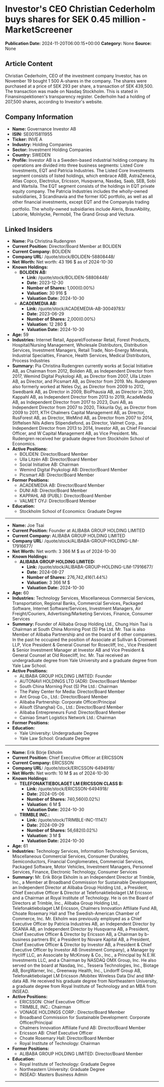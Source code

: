 # Investor's CEO Christian Cederholm buys shares for SEK 0.45 million - MarketScreener
**Publication Date:** 2024-11-20T06:00:15+00:00
**Category:** None
**Source:** None

## Article Content
Christian Cederholm, CEO of the investment company Investor, has on November 19 bought 1 500 A-shares in the company. The shares were purchased at a price of SEK 293 per share, a transaction of SEK 439,500. The transaction was made on Nasdaq Stockholm. This is stated in Finansinspektionen's transparency register.
Cederholm had a holding of 207,500 shares, according to Investor's website.

## Company Information
- **Name:** Governance Investor AB
- **ISIN:** SE0015811955
- **Ticker:** INVE A
- **Industry:** Holding Companies
- **Sector:** Investment Holding Companies
- **Country:** SWEDEN
- **Profile:**
 Investor AB is a Sweden\-based industrial holding company. Its operations are divided into three business segments: Listed Core Investments, EQT and Patricia Industries. The Listed Core Investments segment consists of listed holdings, which embrace ABB, AstraZeneca, Atlas Copco, Electrolux, Ericsson, Husqvarna, Nasdaq, Saab, SEB, Sobi and Wartsila. The EQT segment consists of the holdings in EQT private equity company. The Patricia Industries includes the wholly\-owned subsidiaries, 3 Scandinavia and the former IGC portfolio, as well as all other financial investments, except EQT and the Companyâs trading portfolio. The wholly\-owned subsidiaries include Aleris, BraunAbility, Laborie, Molnlycke, Permobil, The Grand Group and Vectura.

## Linked Insiders
- **Name:** Pia Christina Rudengren
- **Current Position:** Director/Board Member at BOLIDEN
- **Current Company:** BOLIDEN
- **Company URL:** /quote/stock/BOLIDEN-58808448/
- **Net Worth:** Net worth:             43 196
     $ as of     2024-10-30
- **Known Holdings:**
  - **BOLIDEN AB:**
    - **Link:** /quote/stock/BOLIDEN-58808448/
    - **Date:** 2023-12-30
    - **Number of Shares:** 1,000(0.00%)
    - **Valuation:** 30 916     $
    - **Valuation Date:** 2024-10-30
  - **ACADEMEDIA AB:**
    - **Link:** /quote/stock/ACADEMEDIA-AB-30049783/
    - **Date:** 2023-06-29
    - **Number of Shares:** 2,000(0.00%)
    - **Valuation:** 12 280     $
    - **Valuation Date:** 2024-10-30
- **Age:** 59
- **Industries:** Internet Retail, Apparel/Footwear Retail, Forest Products, Hospital/Nursing Management, Wholesale Distributors, Distribution Services, Investment Managers, Retail Trade, Non-Energy Minerals, Industrial Specialties, Finance, Health Services, Medical Distributors, Process Industries
- **Summary:** Pia Christina Rudengren currently works at Social Initiative AB, as Chairman from 2012, Boliden AB, as Independent Director from 2017, Wemind Digital Psykologi AB, as Director from 2007, Ulla Litzén AB, as Director, and Picsmart AB, as Director from 2019. Ms. Rudengren also formerly worked at Neles Oyj, as Director from 2009 to 2012, Swedbank AB, as Director in 2009, BioPhausia AB, as Director in 2010, Kappahl AB, as Independent Director from 2013 to 2019, AcadeMedia AB, as Independent Director from 2017 to 2023, Duni AB, as Independent Director from 2007 to 2020, Tikkurila Oyj, as Director from 2009 to 2011, KTH Chalmers Capital Management AB, as Director, RusForest AB, as Director, WeMind AB, as Director from 2007 to 2014, Stiftelsen Nils Adlers Stipendiefond, as Director, Valmet Corp., as Independent Director from 2013 to 2014, Investor AB, as Chief Financial Officer, and W Capital Management AB, as Vice President. Ms. Rudengren received her graduate degree from Stockholm School of Economics.
- **Active Positions:**
    - BOLIDEN: Director/Board Member
    - Ulla Litzén AB: Director/Board Member
    - Social Initiative AB: Chairman
    - Wemind Digital Psykologi AB: Director/Board Member
    - Picsmart AB: Director/Board Member
- **Former Positions:**
    - ACADEMEDIA AB: Director/Board Member
    - DUNI AB: Director/Board Member
    - KAPPAHL AB (PUBL): Director/Board Member
    - VALMET OYJ: Director/Board Member
- **Education:**
    - Stockholm School of Economics: Graduate Degree

---

- **Name:** Joe Tsai
- **Current Position:** Founder at ALIBABA GROUP HOLDING LIMITED
- **Current Company:** ALIBABA GROUP HOLDING LIMITED
- **Company URL:** /quote/stock/ALIBABA-GROUP-HOLDING-LIM-17916677/
- **Net Worth:** Net worth:     3 366 M
 $ as of     2024-10-30
- **Known Holdings:**
  - **ALIBABA GROUP HOLDING LIMITED:**
    - **Link:** /quote/stock/ALIBABA-GROUP-HOLDING-LIM-17916677/
    - **Date:** 2024-08-27
    - **Number of Shares:** 276,742,416(1.44%)
    - **Valuation:** 3 366 M $
    - **Valuation Date:** 2024-10-30
- **Age:** 60
- **Industries:** Technology Services, Miscellaneous Commercial Services, Transportation, Regional Banks, Commercial Services, Packaged Software, Internet Software/Services, Investment Managers, Air Freight/Couriers, Advertising/Marketing Services, Finance, Consumer Services
- **Summary:** Founder of Alibaba Group Holding Ltd., Chung Hsin Tsai is Chairman at South China Morning Post (S) Pte Ltd. Mr. Tsai is also Member of Alibaba Partnership and on the board of 6 other companies.
In the past he occupied the position of Associate at Sullivan & Cromwell LLP, Vice President & General Counsel for Rosecliff, Inc., Vice President & Senior Investment Manager at Investor AB and Vice President & General Counsel at Old Rosecliff, Inc.
Mr. Tsai received an undergraduate degree from Yale University and a graduate degree from Yale Law School.
- **Active Positions:**
    - ALIBABA GROUP HOLDING LIMITED: Founder
    - AUTONAVI HOLDINGS LTD (ADR): Director/Board Member
    - South China Morning Post (S) Pte Ltd.: Chairman
    - The Paley Center for Media: Director/Board Member
    - Ant Group Co., Ltd.: Director/Board Member
    - Alibaba Partnership: Corporate Officer/Principal
    - Alisoft (Shanghai) Co., Ltd.: Director/Board Member
    - Alibaba Entrepreneurs Fund: Director/Board Member
    - Cainiao Smart Logistics Network Ltd.: Chairman
- **Former Positions:**
- **Education:**
    - Yale University: Undergraduate Degree
    - Yale Law School: Graduate Degree

---

- **Name:** Erik Börje Ekholm
- **Current Position:** Chief Executive Officer at ERICSSON
- **Current Company:** ERICSSON
- **Company URL:** /quote/stock/ERICSSON-6494918/
- **Net Worth:** Net worth:     10 M
 $ as of     2024-10-30
- **Known Holdings:**
  - **TELEFONAKTIEBOLAGET LM ERICSSON CLASS B:**
    - **Link:** /quote/stock/ERICSSON-6494918/
    - **Date:** 2024-05-06
    - **Number of Shares:** 740,560(0.02%)
    - **Valuation:** 6 M $
    - **Valuation Date:** 2024-10-30
  - **TRIMBLE INC.:**
    - **Link:** /quote/stock/TRIMBLE-INC-11147/
    - **Date:** 2024-09-29
    - **Number of Shares:** 56,682(0.02%)
    - **Valuation:** 3 M $
    - **Valuation Date:** 2024-10-30
- **Age:** 61
- **Industries:** Technology Services, Information Technology Services, Miscellaneous Commercial Services, Consumer Durables, Semiconductors, Financial Conglomerates, Commercial Services, Packaged Software, Motor Vehicles, Investment Managers, Personnel Services, Finance, Electronic Technology, Consumer Services
- **Summary:** Mr. Erik Börje Ekholm is an Independent Director at Trimble, Inc., a Member at Broadband Commission for Sustainable Development, an Independent Director at Alibaba Group Holding Ltd., a President, Chief Executive Officer & Director at Telefonaktiebolaget LM Ericsson and a Chairman at Royal Institute of Technology. He is on the Board of Directors at Trimble, Inc., Alibaba Group Holding Ltd., Telefonaktiebolaget LM Ericsson, Chalmers Innovation Affiliate Fund AB, Choate Rosemary Hall and The Swedish-American Chamber of Commerce, Inc. Mr. Ekholm was previously employed as a Chief Executive Officer by Patricia Industries AB, an Independent Director by SCANIA AB, an Independent Director by Husqvarna AB, a President, Chief Executive Officer & Director by Ericsson AB, a Chairman by b-business partners BV, a President by Novare Kapital AB, a President, Chief Executive Officer & Director by Investor AB, a President & Chief Executive Officer by Investor AB (Investment Company), a Manager by Hycliff LLC, an Associate by McKinsey & Co., Inc., a Principal by N.E.W. Investments LLC, and a Chairman by NASDAQ OMX Group, Inc. He also served on the board at Nasdaq, Inc., Tessera Technologies, Inc., Biotage AB, BorgWarner, Inc., Greenway Health, Inc., Lindorff Group AB, Telefonaktiebolaget LM Ericsson /Mobitex Wireless Data Div/ and WM-data AB. He received his graduate degree from Northeastern University, a graduate degree from Royal Institute of Technology and an MBA from INSEAD.
- **Active Positions:**
    - ERICSSON: Chief Executive Officer
    - TRIMBLE, INC.: Chairman
    - VONAGE HOLDINGS CORP.: Director/Board Member
    - Broadband Commission for Sustainable Development: Corporate Officer/Principal
    - Chalmers Innovation Affiliate Fund AB: Director/Board Member
    - Ericsson AB: Chief Executive Officer
    - Choate Rosemary Hall: Director/Board Member
    - Royal Institute of Technology: Chairman
- **Former Positions:**
    - ALIBABA GROUP HOLDING LIMITED: Director/Board Member
- **Education:**
    - Royal Institute of Technology: Graduate Degree
    - Northeastern University: Graduate Degree
    - INSEAD: Masters Business Admin

---

